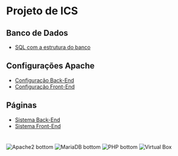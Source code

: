 # Projeto de ICS

## Banco de Dados
- [SQL com a estrutura do banco](./confs-mysql/banco.sql)

## Configurações Apache
- [Configuração Back-End](./confs-apache2/sistes-availables(backend)_controlefuncionarios.backend.biz.conf)
- [Configuração Front-End](./confs-apache2/sites-availables(frontend)-controlefuncionarios.com.br.conf)

## Páginas
- [Sistema Back-End](./controlefuncionarios.backend.biz/)
- [Sistema Front-End](./controlefuncionarios.com.br/)

#
![Apache2 bottom](https://img.shields.io/badge/Apache2-white?logo=apache&&logoColor=D22128&style=for-the-badge)
![MariaDB bottom](https://img.shields.io/badge/MariaDB-C0765A?logo=mariadbfoundation&logoColor=1F305F&style=for-the-badge)
![PHP bottom](https://img.shields.io/badge/PHP-777BB4?logo=php&logoColor=white&style=for-the-badge)
![Virtual Box](https://img.shields.io/badge/Virtual%20Box-183A61?logo=virtualbox&logoColor=white&style=for-the-badge)